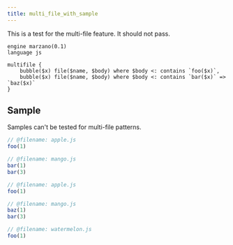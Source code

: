 ```yaml
---
title: multi_file_with_sample
---
```


This is a test for the multi-file feature. It should not pass.

```grit
engine marzano(0.1)
language js

multifile {
    bubble($x) file($name, $body) where $body <: contains `foo($x)`,
    bubble($x) file($name, $body) where $body <: contains `bar($x)` => `baz($x)`
}
```

## Sample

Samples can't be tested for multi-file patterns.

```js
// @filename: apple.js
foo(1)

// @filename: mango.js
bar(1)
bar(3)
```

```js
// @filename: apple.js
foo(1)

// @filename: mango.js
baz(1)
bar(3)

// @filename: watermelon.js
foo(1)
```

